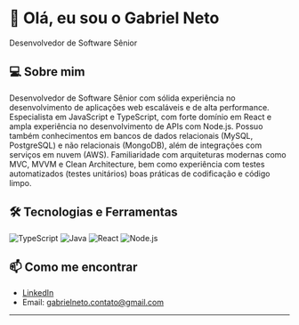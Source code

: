 # 👋 Olá, eu sou o Gabriel Neto
Desenvolvedor de Software Sênior


## 💻 Sobre mim
Desenvolvedor de Software Sênior com sólida experiência no desenvolvimento de aplicações web escaláveis e de alta performance. Especialista em JavaScript e TypeScript, com forte domínio em React e ampla experiência no desenvolvimento de APIs com Node.js. Possuo também conhecimentos em bancos de dados relacionais (MySQL, PostgreSQL) e não relacionais (MongoDB), além de integrações com serviços em nuvem (AWS).
Familiaridade com arquiteturas modernas como MVC, MVVM e Clean Architecture, bem como experiência com testes automatizados (testes unitários) boas práticas de codificação e código limpo.

## 🛠️ Tecnologias e Ferramentas

![TypeScript](https://img.shields.io/badge/-TypeScript-3178C6?style=flat&logo=typescript&logoColor=white)
![Java](https://img.shields.io/badge/-Java-007396?style=flat&logo=java&logoColor=white)
![React](https://img.shields.io/badge/-React-61DAFB?style=flat&logo=react&logoColor=black)
![Node.js](https://img.shields.io/badge/-Node.js-339933?style=flat&logo=node.js&logoColor=white)

## 📫 Como me encontrar

- [LinkedIn](https://www.linkedin.com/in/gabriel-diehl-neto/)
- Email: gabrielneto.contato@gmail.com

---
